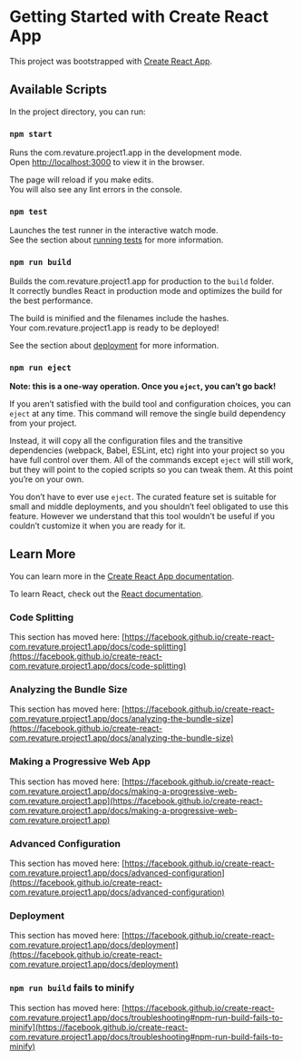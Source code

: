 # Getting Started with Create React App

This project was bootstrapped with [Create React App](https://github.com/facebook/create-react-com.revature.project1.app).

## Available Scripts

In the project directory, you can run:

### `npm start`

Runs the com.revature.project1.app in the development mode.\
Open [http://localhost:3000](http://localhost:3000) to view it in the browser.

The page will reload if you make edits.\
You will also see any lint errors in the console.

### `npm test`

Launches the test runner in the interactive watch mode.\
See the section about [running tests](https://facebook.github.io/create-react-com.revature.project1.app/docs/running-tests) for more information.

### `npm run build`

Builds the com.revature.project1.app for production to the `build` folder.\
It correctly bundles React in production mode and optimizes the build for the best performance.

The build is minified and the filenames include the hashes.\
Your com.revature.project1.app is ready to be deployed!

See the section about [deployment](https://facebook.github.io/create-react-com.revature.project1.app/docs/deployment) for more information.

### `npm run eject`

**Note: this is a one-way operation. Once you `eject`, you can’t go back!**

If you aren’t satisfied with the build tool and configuration choices, you can `eject` at any time. This command will remove the single build dependency from your project.

Instead, it will copy all the configuration files and the transitive dependencies (webpack, Babel, ESLint, etc) right into your project so you have full control over them. All of the commands except `eject` will still work, but they will point to the copied scripts so you can tweak them. At this point you’re on your own.

You don’t have to ever use `eject`. The curated feature set is suitable for small and middle deployments, and you shouldn’t feel obligated to use this feature. However we understand that this tool wouldn’t be useful if you couldn’t customize it when you are ready for it.

## Learn More

You can learn more in the [Create React App documentation](https://facebook.github.io/create-react-com.revature.project1.app/docs/getting-started).

To learn React, check out the [React documentation](https://reactjs.org/).

### Code Splitting

This section has moved here: [https://facebook.github.io/create-react-com.revature.project1.app/docs/code-splitting](https://facebook.github.io/create-react-com.revature.project1.app/docs/code-splitting)

### Analyzing the Bundle Size

This section has moved here: [https://facebook.github.io/create-react-com.revature.project1.app/docs/analyzing-the-bundle-size](https://facebook.github.io/create-react-com.revature.project1.app/docs/analyzing-the-bundle-size)

### Making a Progressive Web App

This section has moved here: [https://facebook.github.io/create-react-com.revature.project1.app/docs/making-a-progressive-web-com.revature.project1.app](https://facebook.github.io/create-react-com.revature.project1.app/docs/making-a-progressive-web-com.revature.project1.app)

### Advanced Configuration

This section has moved here: [https://facebook.github.io/create-react-com.revature.project1.app/docs/advanced-configuration](https://facebook.github.io/create-react-com.revature.project1.app/docs/advanced-configuration)

### Deployment

This section has moved here: [https://facebook.github.io/create-react-com.revature.project1.app/docs/deployment](https://facebook.github.io/create-react-com.revature.project1.app/docs/deployment)

### `npm run build` fails to minify

This section has moved here: [https://facebook.github.io/create-react-com.revature.project1.app/docs/troubleshooting#npm-run-build-fails-to-minify](https://facebook.github.io/create-react-com.revature.project1.app/docs/troubleshooting#npm-run-build-fails-to-minify)
